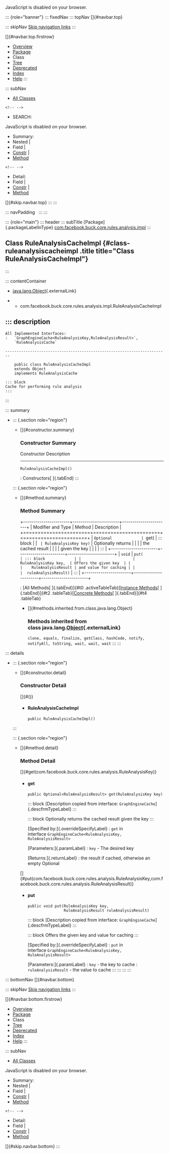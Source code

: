 <div>

JavaScript is disabled on your browser.

</div>

::: {role="banner"}
::: fixedNav
::: topNav
[]{#navbar.top}

::: skipNav
[Skip navigation links](#skip.navbar.top "Skip navigation links")
:::

[]{#navbar.top.firstrow}

-   [Overview](../../../../../../../index.html)
-   [Package](package-summary.html)
-   Class
-   [Tree](package-tree.html)
-   [Deprecated](../../../../../../../deprecated-list.html)
-   [Index](../../../../../../../index-all.html)
-   [Help](../../../../../../../help-doc.html)
:::

::: subNav
-   [All Classes](../../../../../../../allclasses.html)

```{=html}
<!-- -->
```
-   SEARCH:

<div>

<div>

JavaScript is disabled on your browser.

</div>

</div>

<div>

-   Summary: 
-   Nested \| 
-   Field \| 
-   [Constr](#constructor.summary) \| 
-   [Method](#method.summary)

```{=html}
<!-- -->
```
-   Detail: 
-   Field \| 
-   [Constr](#constructor.detail) \| 
-   [Method](#method.detail)

</div>

[]{#skip.navbar.top}
:::
:::

::: navPadding
 
:::
:::

::: {role="main"}
::: header
::: subTitle
[Package]{.packageLabelInType} [com.facebook.buck.core.rules.analysis.impl](package-summary.html)
:::

## Class RuleAnalysisCacheImpl {#class-ruleanalysiscacheimpl .title title="Class RuleAnalysisCacheImpl"}
:::

::: contentContainer
-   [java.lang.Object](http://docs.oracle.com/javase/7/docs/api/java/lang/Object.html?is-external=true "class or interface in java.lang"){.externalLink}

-   -   com.facebook.buck.core.rules.analysis.impl.RuleAnalysisCacheImpl

::: description
-   

    All Implemented Interfaces:
    :   `GraphEngineCache<RuleAnalysisKey,​RuleAnalysisResult>`,
        `RuleAnalysisCache`

    ------------------------------------------------------------------------

        public class RuleAnalysisCacheImpl
        extends Object
        implements RuleAnalysisCache

    ::: block
    Cache for performing rule analysis
    :::
:::

::: summary
-   ::: {.section role="region"}
    -   []{#constructor.summary}

        ### Constructor Summary

          Constructor                 Description
          --------------------------- -------------
          `RuleAnalysisCacheImpl()`    

          : Constructors[ ]{.tabEnd}
    :::

    ::: {.section role="region"}
    -   []{#method.summary}

        ### Method Summary

        +-----------------------+-----------------------+-----------------------+
        | Modifier and Type     | Method                | Description           |
        +=======================+=======================+=======================+
        | `Optional             | `get​(                 | ::: block             |
        | <RuleAnalysisResult>` | RuleAnalysisKey key)` | Optionally returns    |
        |                       |                       | the cached result     |
        |                       |                       | given the key         |
        |                       |                       | :::                   |
        +-----------------------+-----------------------+-----------------------+
        | `void`                | `put​(                 | ::: block             |
        |                       | RuleAnalysisKey key,  | Offers the given key  |
        |                       |    RuleAnalysisResult | and value for caching |
        |                       |  ruleAnalysisResult)` | :::                   |
        +-----------------------+-----------------------+-----------------------+

        : [All Methods[ ]{.tabEnd}]{#t0 .activeTableTab}[[Instance
        Methods](javascript:show(2);)[ ]{.tabEnd}]{#t2
        .tableTab}[[Concrete
        Methods](javascript:show(8);)[ ]{.tabEnd}]{#t4 .tableTab}

        -   []{#methods.inherited.from.class.java.lang.Object}

            ### Methods inherited from class java.lang.[Object](http://docs.oracle.com/javase/7/docs/api/java/lang/Object.html?is-external=true "class or interface in java.lang"){.externalLink}

            `clone, equals, finalize, getClass, hashCode, notify, notifyAll, toString, wait, wait, wait`
    :::
:::

::: details
-   ::: {.section role="region"}
    -   []{#constructor.detail}

        ### Constructor Detail

        []{#<init>()}

        -   #### RuleAnalysisCacheImpl

                public RuleAnalysisCacheImpl()
    :::

    ::: {.section role="region"}
    -   []{#method.detail}

        ### Method Detail

        []{#get(com.facebook.buck.core.rules.analysis.RuleAnalysisKey)}

        -   #### get

            ``` methodSignature
            public Optional<RuleAnalysisResult> get​(RuleAnalysisKey key)
            ```

            ::: block
            [Description copied from
            interface: `GraphEngineCache`]{.descfrmTypeLabel}
            :::

            ::: block
            Optionally returns the cached result given the key
            :::

            [Specified by:]{.overrideSpecifyLabel}
            :   `get` in
                interface `GraphEngineCache<RuleAnalysisKey,​RuleAnalysisResult>`

            [Parameters:]{.paramLabel}
            :   `key` - The desired key

            [Returns:]{.returnLabel}
            :   the result if cached, otherwise an empty Optional

        []{#put(com.facebook.buck.core.rules.analysis.RuleAnalysisKey,com.facebook.buck.core.rules.analysis.RuleAnalysisResult)}

        -   #### put

            ``` methodSignature
            public void put​(RuleAnalysisKey key,
                            RuleAnalysisResult ruleAnalysisResult)
            ```

            ::: block
            [Description copied from
            interface: `GraphEngineCache`]{.descfrmTypeLabel}
            :::

            ::: block
            Offers the given key and value for caching
            :::

            [Specified by:]{.overrideSpecifyLabel}
            :   `put` in
                interface `GraphEngineCache<RuleAnalysisKey,​RuleAnalysisResult>`

            [Parameters:]{.paramLabel}
            :   `key` - the key to cache
            :   `ruleAnalysisResult` - the value to cache
    :::
:::
:::
:::

::: bottomNav
[]{#navbar.bottom}

::: skipNav
[Skip navigation links](#skip.navbar.bottom "Skip navigation links")
:::

[]{#navbar.bottom.firstrow}

-   [Overview](../../../../../../../index.html)
-   [Package](package-summary.html)
-   Class
-   [Tree](package-tree.html)
-   [Deprecated](../../../../../../../deprecated-list.html)
-   [Index](../../../../../../../index-all.html)
-   [Help](../../../../../../../help-doc.html)
:::

::: subNav
-   [All Classes](../../../../../../../allclasses.html)

<div>

<div>

JavaScript is disabled on your browser.

</div>

</div>

<div>

-   Summary: 
-   Nested \| 
-   Field \| 
-   [Constr](#constructor.summary) \| 
-   [Method](#method.summary)

```{=html}
<!-- -->
```
-   Detail: 
-   Field \| 
-   [Constr](#constructor.detail) \| 
-   [Method](#method.detail)

</div>

[]{#skip.navbar.bottom}
:::

